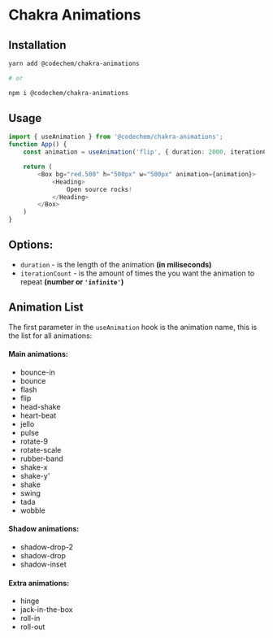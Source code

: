 # Chakra Animations

## Installation

```sh
yarn add @codechem/chakra-animations

# or

npm i @codechem/chakra-animations
```

## Usage
```typescript
import { useAnimation } from '@codechem/chakra-animations';
function App() {
    const animation = useAnimation('flip', { duration: 2000, iterationCount: 'infinite' });

    return (
        <Box bg="red.500" h="500px" w="500px" animation={animation}>
            <Heading>
                Open source rocks!
            </Heading>
        </Box>
    )
}
```

## Options:

- `duration` - is the length of the animation **(in miliseconds)** 
- `iterationCount` - is the amount of times the you want the animation to repeat **(number or `'infinite'`)**

## Animation List

The first parameter in the `useAnimation` hook is the animation name, this is the list for all animations:

#### Main animations:
- bounce-in
- bounce
- flash
- flip
- head-shake
- heart-beat
- jello
- pulse
- rotate-9
- rotate-scale
- rubber-band
- shake-x
- shake-y'
- shake
- swing
- tada
- wobble

#### Shadow animations:
- shadow-drop-2
- shadow-drop
- shadow-inset

#### Extra animations:
- hinge
- jack-in-the-box
- roll-in
- roll-out